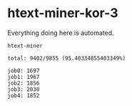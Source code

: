 # htext-miner-kor-3

Everything doing here is automated.

```
htext-miner

total: 9402/9855 (95.40334855403349%)

job0: 1697
job1: 1967
job2: 1856
job3: 2030
job4: 1852
```